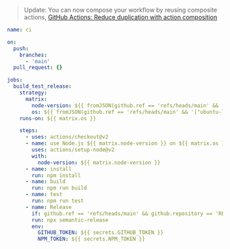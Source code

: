 > Update: You can now compose your workflow by reusing composite actions, [GitHub Actions: Reduce duplication with action composition](https://github.blog/changelog/2021-08-25-github-actions-reduce-duplication-with-action-composition/)

```yml
name: ci

on:
  push:
    branches:
      - 'main'
  pull_request: {}

jobs:
  build_test_release:
    strategy:
      matrix:
        node-version: ${{ fromJSON(github.ref == 'refs/heads/main' && '[16]' || '[12,14,16]') }}
        os: ${{ fromJSON(github.ref == 'refs/heads/main' && '["ubuntu-latest"]' || '["ubuntu-latest", "windows-latest"]') }}
    runs-on: ${{ matrix.os }}

    steps:
      - uses: actions/checkout@v2
      - name: use Node.js ${{ matrix.node-version }} on ${{ matrix.os }}
        uses: actions/setup-node@v2
        with:
          node-version: ${{ matrix.node-version }}
      - name: install
        run: npm install
      - name: build
        run: npm run build
      - name: test
        run: npm run test
      - name: Release
        if: github.ref == 'refs/heads/main' && github.repository == 'REPO_OWNER/REPO_NAME'
        run: npx semantic-release
        env:
          GITHUB_TOKEN: ${{ secrets.GITHUB_TOKEN }}
          NPM_TOKEN: ${{ secrets.NPM_TOKEN }}
```
